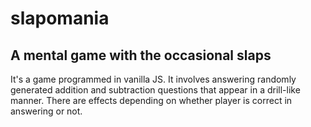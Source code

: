 # slapomania
## A mental game with the occasional slaps
It's a game programmed in vanilla JS.
It involves answering randomly generated addition and subtraction questions that appear in a drill-like manner.
There are effects depending on whether player is correct in answering or not.
